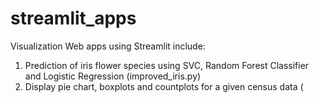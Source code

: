 # streamlit_apps
Visualization Web apps using Streamlit include:
1. Prediction of iris flower species using SVC, Random Forest Classifier and Logistic Regression (improved_iris.py)
2. Display pie chart, boxplots and countplots for a given census data (
